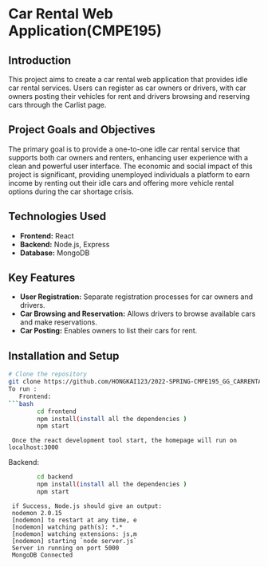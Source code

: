 # Car Rental Web Application(CMPE195)

## Introduction
This project aims to create a car rental web application that provides idle car rental services. Users can register as car owners or drivers, with car owners posting their vehicles for rent and drivers browsing and reserving cars through the Carlist page. 

## Project Goals and Objectives
The primary goal is to provide a one-to-one idle car rental service that supports both car owners and renters, enhancing user experience with a clean and powerful user interface. The economic and social impact of this project is significant, providing unemployed individuals a platform to earn income by renting out their idle cars and offering more vehicle rental options during the car shortage crisis.

## Technologies Used
- **Frontend:** React
- **Backend:** Node.js, Express
- **Database:** MongoDB

## Key Features
- **User Registration:** Separate registration processes for car owners and drivers.
- **Car Browsing and Reservation:** Allows drivers to browse available cars and make reservations.
- **Car Posting:** Enables owners to list their cars for rent.

## Installation and Setup
```bash
# Clone the repository
git clone https://github.com/HONGKAI123/2022-SPRING-CMPE195_GG_CARRENTAL-sjsu
To run :
   Frontend:
```bash
        cd frontend
        npm install(install all the dependencies )
        npm start
```
     Once the react development tool start, the homepage will run on localhost:3000   
   Backend:
```bash
        cd backend
        npm install(install all the dependencies )
        npm start
```
     if Success, Node.js should give an output:
     nodemon 2.0.15
     [nodemon] to restart at any time, e
     [nodemon] watching path(s): *.*
     [nodemon] watching extensions: js,m
     [nodemon] starting `node server.js`
     Server in running on port 5000
     MongoDB Connected

